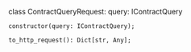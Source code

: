 class ContractQueryRequest:
    query: IContractQuery

    constructor(query: IContractQuery);

    to_http_request(): Dict[str, Any];